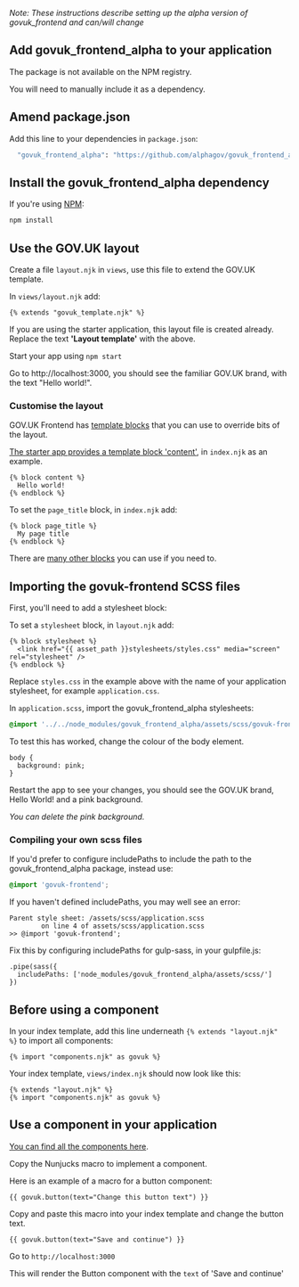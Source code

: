 *Note: These instructions describe setting up the alpha version of govuk_frontend and can/will change*

## Add govuk_frontend_alpha to your application

The package is not available on the NPM registry.

You will need to manually include it as a dependency.

## Amend package.json

Add this line to your dependencies in `package.json`:

```bash
  "govuk_frontend_alpha": "https://github.com/alphagov/govuk_frontend_alpha/releases/download/0.0.1-alpha/govuk_frontend_alpha-0.0.1-npm.tgz"
```

## Install the govuk_frontend_alpha dependency

If you're using [NPM](https://www.npmjs.com/):

```bash
npm install
```

## Use the GOV.UK layout

Create a file `layout.njk` in `views`, use this file to extend the GOV.UK template.

In `views/layout.njk` add:

```nunjucks
{% extends "govuk_template.njk" %}
```

If you are using the starter application, this layout file is created already. 
Replace the text **'Layout template'** with the above.

Start your app using `npm start`

Go to http://localhost:3000, you should see the familiar GOV.UK brand, with the text "Hello world!".

### Customise the layout

GOV.UK Frontend has [template blocks](https://mozilla.github.io/nunjucks/templating.html#block) that you can use to override bits of the layout.

[The starter app provides a template block 'content'](https://github.com/alphagov/govuk-frontend-alpha-starter-kit-node/blob/master/views/index.njk#L3), in `index.njk` as an example.

```nunjucks
{% block content %}
  Hello world!
{% endblock %}
```

To set the `page_title` block, in `index.njk` add:

```nunjucks
{% block page_title %}
  My page title
{% endblock %}
```

There are [many other blocks](template-blocks.md) you can use if you need to.


## Importing the govuk-frontend SCSS files

First, you'll need to add a stylesheet block:

To set a `stylesheet` block, in `layout.njk` add:


```nunjucks
{% block stylesheet %}
  <link href="{{ asset_path }}stylesheets/styles.css" media="screen" rel="stylesheet" />
{% endblock %}
```

Replace `styles.css` in the example above with the name of your application stylesheet, for example `application.css`.

In `application.scss`, import the govuk_frontend_alpha stylesheets:

```scss
@import '../../node_modules/govuk_frontend_alpha/assets/scss/govuk-frontend';
```

To test this has worked, change the colour of the body element.

```
body {
  background: pink;
}
```

Restart the app to see your changes, you should see the GOV.UK brand, Hello World! and a pink background.


_You can delete the pink background._

### Compiling your own scss files

If you'd prefer to configure includePaths to include the path to the govuk_frontend_alpha package, instead use:

```scss
@import 'govuk-frontend';
```

If you haven't defined includePaths, you may well see an error:

```
Parent style sheet: /assets/scss/application.scss
        on line 4 of assets/scss/application.scss
>> @import 'govuk-frontend';
```

Fix this by configuring includePaths for gulp-sass, in your gulpfile.js:

```
.pipe(sass({
  includePaths: ['node_modules/govuk_frontend_alpha/assets/scss/']
})
```

## Before using a component

In your index template, add this line underneath `{% extends "layout.njk" %}` to import all components:

```nunjucks
{% import "components.njk" as govuk %}
```

Your index template, `views/index.njk` should now look like this:

```nunjucks
{% extends "layout.njk" %}
{% import "components.njk" as govuk %}
```

## Use a component in your application

[You can find all the components here](http://govuk-frontend-alpha.herokuapp.com/).

Copy the Nunjucks macro to implement a component.

Here is an example of a macro for a button component:

```nunjucks
{{ govuk.button(text="Change this button text") }}
```

Copy and paste this macro into your index template and change the button text.

```nunjucks
{{ govuk.button(text="Save and continue") }}
```

Go to `http://localhost:3000`

This will render the Button component with the `text` of 'Save and continue'
